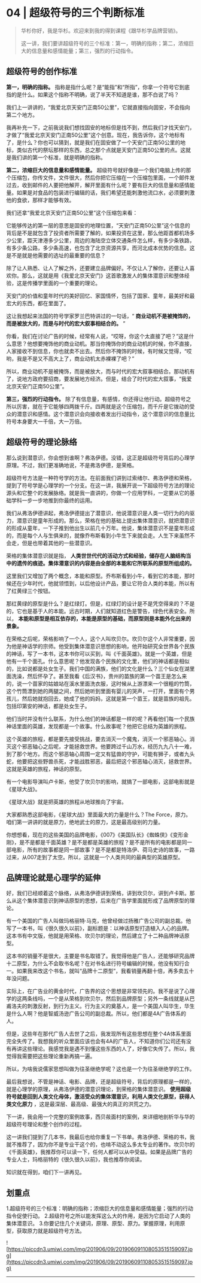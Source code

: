 # 04 | 超级符号的三个判断标准

> 华杉你好，我是华杉。欢迎来到我的得到课程《跟华杉学品牌营销》。
> 
> 这一讲，我们要讲超级符号的三个标准：第一，明确的指称；第二，浓缩巨大的信息量和感情能量；第三，强烈的行动指令。

## 超级符号的创作标准

 **第一，明确的指称。** 指称是指什么呢？是“能指”和“所指”，你拿一个符号它到底指的是什么。如果这个指称不明确，说了半天不知道是谁，那不白说了吗？

我们上一讲讲的，“我爱北京天安门正南50公里”，它就直接指向固安，不会指向第二个地方。

我再补充一下，之前我说我们想找固安的地标但是找不到，然后我们才找天安门，才做了“我爱北京天安门正南50公里”这个创意。现在，我告诉你，这个地标有了，是什么？你也可以猜到，就是我们在固安做了一个天安门正南50公里的地标，类似古代的祭坛那样的东西，总之那个点就是天安门正南50公里的点。这就是我们讲的第一个标准，就是明确的指称。

 **第二，浓缩巨大的信息量和感情能量。** 超级符号就好像是一个我们电脑上传的那个压缩包，你传文件，文件很大，然后你把它压缩在一个压缩包里面，一个邮件发过去，收到邮件的人要把他解开，解开里面有什么呢？要有巨大的信息量和感情能量。如果是对食品的包装进行编辑的话，我们希望还能刺激他流口水，必须要刺激他的食欲，那样才能够有效。

我们还拿“我爱北京天安门正南50公里”这个压缩包来看：

它能够传达的第一层的意思是固安的地理位置，“天安门正南50公里”这个信息的背后是不是就包含了投资者所需要了解的，如果投资在这里，那么他距首都机场多少公里，距天津港多少公里，周边的海陆空立体交通条件怎么样，有多少条铁路，有多少条公路，多少条高速，也包含了北京资源共享，而河北成本优势的信息。这是不是就是他需要的选址的最重要的信息？

除了让人熟悉、让人了解之外，还要建立品牌偏好。不仅让人了解你，还要让人喜欢你。那么，这就是用《我爱北京天安门》这首歌激发人的集体潜意识和整体经验，这是传播学里面的一个重要的理论。

天安门的价值和童年时代的美好回忆、家国情怀，包括了国家、童年，最美好和最宏大的东西，都在里面了。

这让我想起来法国的符号学家罗兰巴特讲过的一句话，“ **商业动机不是被掩饰的，而是被放大的，而是与时代的宏大叙事相结合的。** ”

你看，我们在讨论广告的时候，经常有人说，“哎呀，你这个太直接了吧？”这是什么意思？他想要掩饰他的商业动机。那当你掩饰你的商业动机的时候，你不直接，人家接收不到信息，你也就卖不出去。然后你不掩饰的时候，有时候又觉得，“哎哟，我是不是又不高大上了，商业动机太赤裸裸了吧？”

所以，商业动机不是被掩饰，而是被放大，而与时代的宏大叙事相结合。那动机有了，说地方政府要招商，要发展地方经济。但是，结合了时代的宏大叙事，“我爱北京天安门正南50公里”。

 **第三，强烈的行动指令。** 除了有信息量，有感情，你还得让他行动。超级符号之所以厉害，就在于它能够四两拨千斤。四两就是这个压缩包，而千斤是它拨动的受众的潜意识和感情。这个潜意识会向接收者发出行动指令，这个潜意识的信息量比符号本身要大一千倍，大一万倍。

## 超级符号的理论脉络

那么说到潜意识，你会想到谁啊？弗洛伊德。没错，这正是超级符号背后的心理学原理。不过，我们更准确地说，不是弗洛伊德，是荣格。

超级符号方法是一种符号学的方法。在前面我们讲到过索绪尔、弗洛伊德和荣格，提到了符号学是心理学的一个分支。在这一讲，我展开说一下超级符号方法的理论源头和它整个的发展脉络。就是我一直讲的，你做一个应用学科，一定要从它的基础学科一步一步地推到你最终的运用。

我们从弗洛伊德讲起，弗洛伊德提出了潜意识，他说潜意识是人类一切行为的内驱力，潜意识是童年形成的。那么，荣格在他的基础上提出集体潜意识，就把潜意识的形成从童年，一下子推到他出生以前几十万年。他说，集体潜意识不是童年形成的，而是每个人与生俱来的，就像乔布斯看到小牛生下来就会走。人生下来虽然不会走，但是也带着其他的一些潜意识。

荣格的集体潜意识就是指， **人类世世代代的活动方式和经验，储存在人脑结构当中的遗传的痕迹。集体潜意识的内容是由全部的本能和它所联系的原型所组成的。**

这里我们又增加了两个概念，本能和原型。乔布斯看到小牛，看到它的本能，那时候还在少年时代，他就领悟到，以后他设计产品，要让它符合人类的本能，所以有了红黄绿三个按钮。

那红黄绿的原型是什么？是红绿灯。但是，红绿灯的设计是不是凭空得来的？不是的，它也是基于人的本能。远古时期，人们就知道红色是警告，绿色代表安全。所以， **本能和原型是相互依存的，本能是原型的基础，而原型则是本能外化出来的景象。**

在荣格之后呢，荣格影响了一个人，这个人叫坎贝尔。坎贝尔这个人非常重要，因为他是神话学的宗师。他受到集体潜意识思想的影响，他开始研究全世界各个民族的神话，写了一本书，这本书你可以买到，叫《千面英雄》。就是一个英雄，但是他有一千个面孔。什么意思呢？他发现各个民族的文化里，他们的神话都是相似的，比如说都是处女生子。我们中国的满族，他们的文化是什么？三个仙女在湖里面洗澡，然后怀孕了。甚至我看《后汉书》，贵州的苗族的第一个苗王是怎么来的，说一个苗家的姑娘站在溪水里面洗衣服，这时候从上游漂来一个很粗的竹筒，这个竹筒漂到她的两腿之间，然后她听到里面有婴儿的哭声，一打开，里面有个男孩儿，然后她就抱回去，她成了他的妈妈，这就是第一个苗王，就是苗族的祖先。包括印第安的神话，都是处女生子。

他们当时并没有什么联系，为什么他们的神话都是一样的呢？再看他们每一个民族神话里面的英雄，发现都是一个故事。什么故事呢？他把它总结为英雄的旅程。

这个英雄的旅程，都是要先接受挑战，要去消灭一个魔鬼，消灭一个邪恶轴心。消灭这个邪恶轴心之后呢，才能拯救世界。他要跨过千山万水，经历九九八十一难，到了那个地方。而这个邪恶轴心周围一定又有猛兽的守护，可能有狮子，或者九头蛇，他要把这些野兽杀死，才能战胜邪恶，最后把这个邪恶轴心消灭，拯救世界。这就是英雄的旅程，神话的原型。

有一个电影导演叫卢卡斯，他受了坎贝尔的影响，就搞了一部电影，这部电影就是《星球大战》。

《星球大战》就是把英雄的旅程从地球推向了宇宙。

大家都熟悉这部电影，《星球大战》里面最大的力量是什么？The Force，原力。咱们第一讲讲的就是原力，绝地武士的原力，这是最高级别的力量。

你想想看，现在的这些美国的品牌电影，《007》《美国队长》《蜘蛛侠》《变形金刚》，是不是都是千面英雄？是不是都是英雄的旅程？是不是所有的电影都是同一部电影，所有的故事都是同一部故事？是不是都是特洛伊、荷马史诗的故事，一路过来，从007走到了太空。所以，这就是一个人类共同的最典型的英雄原型。

## 品牌理论就是心理学的延伸

好，我们已经顺着这个脉络，从弗洛伊德讲到荣格，讲到坎贝尔，讲到卢卡斯。那么从这个集体潜意识到神话原型的思想，后来在广告学里面就形成了品牌原型的理论。

有一个美国的广告人叫做玛格丽特·马克，他曾经做过扬雅广告公司的副总裁。他写了一本书，叫《很久很久以前》，副标题是：以神话原型打造植入人心的品牌。这本书有中文版，他就是用荣格、坎贝尔的理论，然后建立了十二种品牌神话原型。

这本书的销量不是很大，主要是书名取错了。我觉得他是广告人，还能够研究品牌十二原型，为什么不会取书名呢？在对书名进行符号编辑的时候，他没有知行合一。如果我来改这个书名，就叫“品牌十二原型”，我看销量再翻十倍，再多卖五十年没问题。

实际上，在广告业的黄金时代，广告界的这个思想是非常领先的。我不是说了心理学的这两条线吗，一个是从荣格到坎贝尔，然后到品牌原型；另外一条线就是从巴甫洛夫的刺激反射，到行为主义。行为主义的奠基人，是一个美国人叫华生，华生是什么人啊？他是智威汤逊广告公司的副总裁。所以，他们都是4A广告体系的人。

但是，这些年在那代广告人去世了之后，我发现所有这些思想在整个4A体系里面完全失传了。我想我的听众里面应该也会有4A的广告人，不知道你们公司还有没有再讲这些理论。我感觉我是遇不到懂这些东西的人了，好像它失传了。所以，我觉得我需要把这些理论重新再搞一遍。

所以，为啥我说儒家思想叫做为往圣继绝学呢？这也是一个为往圣继绝学的工作。

最后我想说，不管是神话、电影、品牌，还是超级符号，背后的原理都是一样的，就是心理学的原理，从弗洛伊德的潜意识理论，到荣格的集体潜意识。 **使用超级符号就是回到人类文化母体，激活受众的集体潜意识，利用人类文化原型，获得人类文化原力** ，这是最深层、最高级、最强大的真正的洪荒之力。

下一讲，我会用一个完整的案例故事，西贝莜面村的案例，来详细地剖析华与华的超级符号理论和整个创作的过程。

这一讲我们提到了几本书，我最后也给你重复一下书单。弗洛伊德、荣格的书，我就不推荐了，因为你不是专业干这个的，也啃不动这么多太专业的著作。坎贝尔的《千面英雄》，我推荐你可以读一下，任何人都可以从中受益。如果是品牌广告的专业人士，玛格丽特的《很久很久以前》，我也推荐你阅读。

知识就在得到，咱们下一讲再见。

## 划重点

1.超级符号的三个标准：明确的指称；浓缩巨大的信息量和感情能量；强烈的行动指令促使行动。
2.超级符号之所以能发挥这么大的作用，是因为它启动了人类的集体潜意识。
3.你要记住几个关键词，原理、原型、原力。掌握原理，利用原型，获取原力就是超级符号方法。

![https://piccdn3.umiwi.com/img/201906/09/201906091108053515159097.jpg](https://piccdn3.umiwi.com/img/201906/09/201906091108053515159097.jpg)

---
